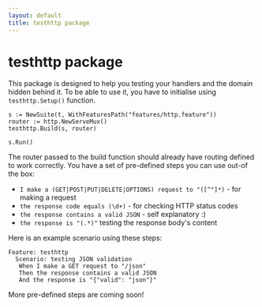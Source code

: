 ```yaml
---
layout: default
title: testhttp package
---
```


# testhttp package

This package is designed to help you testing your handlers and the domain hidden behind it.
To be able to use it, you have to initialise using `testhttp.Setup()` function.

```golang
s := NewSuite(t, WithFeaturesPath("features/http.feature"))
router := http.NewServeMux()
testhttp.Build(s, router)

s.Run()
```

The router passed to the build function should already have routing defined to work correctly.
You have a set of pre-defined steps you can use out-of the box:

 * `I make a (GET|POST|PUT|DELETE|OPTIONS) request to "([^"]*)` - for making a request
 * `the response code equals (\d+)` - for checking HTTP status codes
 * `the response contains a valid JSON` - self explanatory :)
 * `the response is "(.*)"` testing the response body's content

 Here is an example scenario using these steps:

 ```gherkin
 Feature: testhttp
   Scenario: testing JSON validation
    When I make a GET request to "/json"
    Then the response contains a valid JSON
    And the response is "{"valid": "json"}"
```

More pre-defined steps are coming soon!
